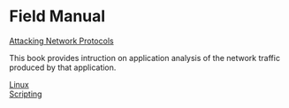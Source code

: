 # Field Manual

<a href="AP.md" title="Attacking Network Protocols">Attacking Network Protocols<br /></a>
<p> This book provides intruction on application analysis of the network traffic produced by that application.</p>

<a href="Linux/Linux.md" title=Linux>Linux<br /></a>
<a href="#Scripting">Scripting<br /></a>
